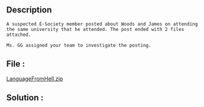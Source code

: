 ## Description
```
A suspected E-Society member posted about Woods and James on attending the same university that he attended. The post ended with 2 files attached.

Ms. GG assigned your team to investigate the posting.
```

## File :
[LanguageFromHell.zip](LanguageFromHell.zip)

## Solution :

